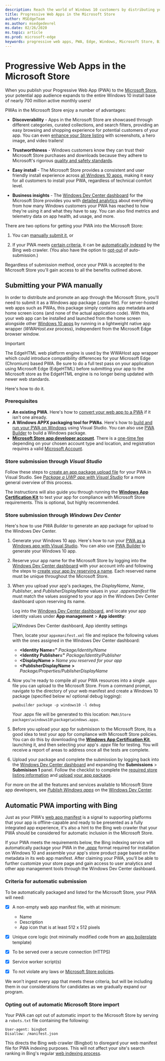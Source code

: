 ```yaml
---
description: Reach the world of Windows 10 customers by distributing your PWA through the Microsoft Store
title: Progressive Web Apps in the Microsoft Store
author: MSEdgeTeam
ms.author: msedgedevrel
ms.date: 02/26/2020
ms.topic: article
ms.prod: microsoft-edge
keywords: progressive web apps, PWA, Edge, Windows, Microsoft Store, Bing PWA index
---
```


# Progressive Web Apps in the Microsoft Store

When you publish your Progressive Web App (PWA) to the [Microsoft Store](https://developer.microsoft.com/store), your potential app audience expands to the entire Windows 10 install base of nearly 700 million active monthly users! 

PWAs in the Microsoft Store enjoy a number of advantages:

- **Discoverability** - Apps in the Microsoft Store are showcased through different categories, curated collections, and search filters, providing an easy browsing and shopping experience for potential customers of your app. You can even [enhance your Store listing](/windows/uwp/publish/app-screenshots-and-images) with screenshots, a hero image, and video trailers!

- **Trustworthiness** - Windows customers know they can trust their Microsoft Store purchases and downloads because they adhere to Microsoft's rigorous [quality and safety standards](/legal/windows/agreements/store-policies).

- **Easy install** - The Microsoft Store provides a consistent and user friendly install experience across [all Windows 10 apps](https://www.microsoft.com/store/apps/windows?icid=CNavAppsWindowsApps), making it easy for all customers to install your PWA, regardless of technical comfort level.

- **Business insights** - The [Windows Dev Center dashboard](/windows/uwp/publish/using-the-windows-dev-center-dashboard) for the Microsoft Store provides you with [detailed analytics](/windows/uwp/publish/analytics) about everything from how many Windows customers your PWA has reached to how they're using it and what they have to say. You can also find metrics and telemetry data on app health, ad usage, and more.

There are two options for getting your PWA into the Microsoft Store:

1. You can [manually submit it](#submitting-your-pwa-manually), or

2. If your PWA meets [certain criteria](#criteria-for-automatic-submission), it can be [automatically indexed](#automatic-pwa-importing-with-bing) by the Bing web crawler. (You also have the option to [opt-out](#opting-out-of-automatic-microsoft-store-import) of auto-submission.)

Regardless of submission method, once your PWA is accepted to the Microsoft Store you'll gain access to all the benefits outlined above.

## Submitting your PWA manually

In order to distribute and promote an app through the Microsoft Store, you'll need to submit it as a Windows app package (*.appx* file).  For server-hosted web apps such as PWAs, this package simply contains app metadata and home screen icons (and none of the actual application code). With this, your web app can be installed and launched from the home screen alongside other [Windows 10 apps](/windows/uwp/get-started/whats-a-uwp) by running in a lightweight native app wrapper (*WWAHost.exe* process), independent from the Microsoft Edge browser window.  

> [!IMPORTANT]
> The EdgeHTML web platform engine is used by the WWAHost app wrapper which could introduce compatibility differences for your Microsoft Edge (Chromium) based PWA.  Be sure to do a full test pass on your application using Microsoft Edge (EdgeHTML) before submitting your app to the Microsoft store as the EdgeHTML engine is no longer being updated with newer web standards.  

Here's how to do it.

### Prerequisites

- **An existing PWA**. Here's how to [convert your web app to a PWA](./get-started.md) if it isn't one already. 
- **A Windows APPX packaging tool for PWAs**. Here's how to [build and run your PWA on Windows](./windows-features.md) using Visual Studio. You can also use [PWA Builder](https://www.pwabuilder.com/) to build a Windows package.
- [**Microsoft Store app developer account**](/windows/uwp/publish/opening-a-developer-account). There is a [one-time fee](/windows/uwp/publish/account-types-locations-and-fees) depending on your chosen account type and location, and registration requires a valid [Microsoft Account](https://account.microsoft.com/).


### Store submission through *Visual Studio* 

Follow these steps to [create an app package upload file](/windows/uwp/packaging/packaging-uwp-apps#create-an-app-package-upload-file) for your PWA in Visual Studio. See [*Package a UWP app with Visual Studio*](/windows/uwp/packaging/packaging-uwp-apps) for a more general overview of this process.

The instructions will also guide you through running the [**Windows App Certification Kit**](https://developer.microsoft.com/windows/develop/app-certification-kit) to test your app for compliance with Microsoft Store requirements. This is optional, but highly recommended.

### Store submission through *Windows Dev Center*

Here's how to use *PWA Builder* to generate an app package for upload to the Windows Dev Center.

1. Generate your Windows 10 app. Here's how to run your [PWA as a Windows app with Visual Studio](./windows-features.md). You can also use [PWA Builder](https://www.pwabuilder.com/) to generate your Windows 10 app.

2. Reserve your app name for the Microsoft Store by logging into the [Windows Dev Center dashboard](https://developer.microsoft.com/dashboard/windows/overview) with your account info and following the steps to [create your app by reserving a name](/windows/uwp/publish/create-your-app-by-reserving-a-name). Each reserved name must be unique throughout the Microsoft Store.

3. When you upload your app's packages, the *DisplayName*, *Name*, *Publisher*, and *PublisherDisplayName* values in your *.appxmanifest* file must match the values assigned to your app in the Windows Dev Center dashboard upon reserving its name. 

    Log into the [Windows Dev Center dashboard](https://developer.microsoft.com/dashboard/windows/overview), and locate your app identity values under **App management** > **App identity**:

    ![Windows Dev Center dashboard, App identity settings](./media/dashboard-app-identity.png)

    Then, locate your `appxmanifest.xml` file and replace the following values with the ones assigned in the Windows Dev Center dashboard:

    - **<Identity Name="** *Package/Identity/Name*
    - **<Identity Publisher="** *Package/Identity/Publisher*
    - **<DisplayName** **>** *Name you reserved for your app* 
    - **<PublisherDisplayName** **>** *Package/Properties/PublisherDisplayName* **</PublisherDisplayName>**

4. Now you're ready to compile all your PWA resources into a single `.appx` file you can upload to the Microsoft Store. From a command prompt, navigate to the directory of your web manifest and create a Windows 10 package (specified below w/ optional debug logging):

    ```
    pwabuilder package -p windows10 -l debug
    ```

    Your .appx file will be generated to this location: `PWA\Store packages\windows10\package\windows.appx`.

5. Before you upload your app for submisison to the Microsoft Store, its a good idea to test your app for compliance with Microsoft Store policies. You can do this by downloading the [**Windows App Certification Kit**](https://developer.microsoft.com/windows/develop/app-certification-kit), launching it, and then selecting your app's *.appx* file for testing. You will receive a report of areas to address once all the tests are complete.

6. Upload your package and complete the submission by logging back into the [Windows Dev Center dashboard](https://developer.microsoft.com/dashboard/windows/overview) and expanding the **Submissions** > **Submisison 1** panel. Follow the checklist to complete the [required store listing information](/windows/uwp/publish/app-submissions) and [upload your app package](/windows/uwp/publish/upload-app-packages).

For more on the all the features and services available to Microsoft Store app developers, see [*Publish Windows apps*](https://developer.microsoft.com/store/publish-apps) on the [Windows Dev Center](https://developer.microsoft.com/windows).

## Automatic PWA importing with Bing

Just as your PWA's [web app manifest](https://developer.mozilla.org/en-US/docs/Web/Manifest) is a signal to supporting platforms that your app is offline-capable and ready to be presented as a fully integrated app experience, it's also a hint to the Bing web crawler that your PWA should be considered for automatic inclusion in the Microsoft Store. 

If your PWA meets the requirements below, the Bing indexing service will automatically package your PWA in the [*.appx*](#submitting-your-pwa-manually) format required for installation on Windows 10 and assemble your app's store product page based on the metadata in its web app manifest. After claiming your PWA, you'll be able to further customize your store page and gain access to user analytics and other app management tools through the Windows Dev Center dashboard.

### Criteria for automatic submission

To be automatically packaged and listed for the Microsoft Store, your PWA will need:

- [X] A non-empty web app manifest file, with at minimum:

  - Name
  - Description
  - App icon that is at least 512 x 512 pixels

- [X] Unique core logic (not minimally modified code from an [app boilerplate](https://en.wikipedia.org/wiki/Boilerplate_code) template)

- [X] To be served over a secure connection (HTTPS)

- [X] Service worker script(s)

- [X] To not violate any laws or [Microsoft Store policies](/legal/windows/agreements/store-policies).

We won’t ingest every app that meets these criteria, but will be including them in our considerations for candidates as we gradually expand our program.

### Opting out of automatic Microsoft Store import

Your PWA can opt out of automatic import to the Microsoft Store by serving a `robots.txt` file containing the following:

```
User-agent: bingbot
Disallow: /manifest.json
```
This directs the Bing web crawler (Bingbot) to disregard your web manifest file for PWA indexing purposes. This will not affect your site's search ranking in Bing's regular [web indexing process](https://www.bing.com/webmaster/help/help-center-661b2d18).
